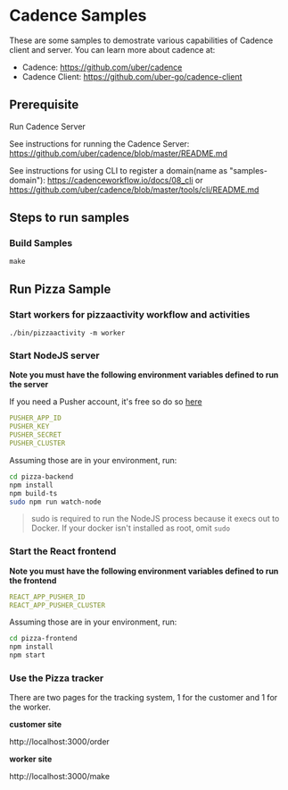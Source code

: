# Cadence Samples
These are some samples to demostrate various capabilities of Cadence client and server.  You can learn more about cadence at:
* Cadence: https://github.com/uber/cadence
* Cadence Client: https://github.com/uber-go/cadence-client

## Prerequisite
Run Cadence Server

See instructions for running the Cadence Server: https://github.com/uber/cadence/blob/master/README.md

See instructions for using CLI to register a domain(name as "samples-domain"): https://cadenceworkflow.io/docs/08_cli
 or https://github.com/uber/cadence/blob/master/tools/cli/README.md 
 
 
## Steps to run samples
### Build Samples
```
make
```

## Run Pizza Sample
### Start workers for pizzaactivity workflow and activities
```
./bin/pizzaactivity -m worker
```

### Start NodeJS server

**Note you must have the following environment variables defined to run the server**

If you need a Pusher account, it's free so do so [here](https://dashboard.pusher.com/accounts/sign_up)

```yaml
PUSHER_APP_ID
PUSHER_KEY
PUSHER_SECRET
PUSHER_CLUSTER
```

Assuming those are in your environment, run:

```bash
cd pizza-backend
npm install
npm build-ts
sudo npm run watch-node
```

> sudo is required to run the NodeJS process because it execs out to Docker. If your docker isn't installed as root, omit `sudo`

### Start the React frontend

**Note you must have the following environment variables defined to run the frontend**

```yaml
REACT_APP_PUSHER_ID
REACT_APP_PUSHER_CLUSTER
```

Assuming those are in your environment, run:

```bash
cd pizza-frontend
npm install
npm start
```

### Use the Pizza tracker

There are two pages for the tracking system, 1 for the customer and 1 for the worker.

**customer site**

http://localhost:3000/order


**worker site**

http://localhost:3000/make